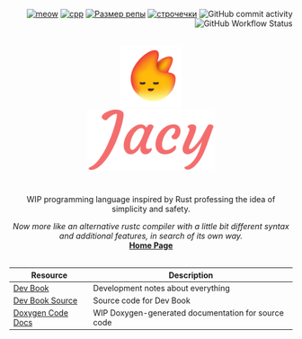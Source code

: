 <p align="right">
    <a href="https://c.tenor.com/jFn8sS1Et-0AAAAM/cat.gif"><img alt="meow" src="https://img.shields.io/github/search/jacylang/Jacy/meow?color=%23f25858&style=flat-square"></a>
    <a href="https://c.tenor.com/jFn8sS1Et-0AAAAM/cat.gif"><img alt="cpp" src="https://img.shields.io/badge/c%2B%2B-%3E%3D17-blue.svg?style=flat-square&logo=c%2B%2B&color=f25858"></a>
    <a href="https://c.tenor.com/jFn8sS1Et-0AAAAM/cat.gif"><img alt="Размер репы" src="https://img.shields.io/github/repo-size/jacylang/Jacy?color=%23f25858&style=flat-square"></a>
    <a href="https://c.tenor.com/jFn8sS1Et-0AAAAM/cat.gif"><img alt="строчечки" src="https://img.shields.io/tokei/lines/github/jacylang/jacy?color=f25858&style=flat-square"></a>
    <img alt="GitHub commit activity" src="https://img.shields.io/github/commit-activity/y/jacylang/jacy?color=f25858&style=flat-square">
    <img alt="GitHub Workflow Status" src="https://img.shields.io/github/workflow/status/jacylang/jacy/Doxygen?color=f25858&label=Doxygen&logoColor=f25858&style=flat-square">
</p>

<br>

<div align="center">
    <img src="img/logo.svg" height="110">
    <br>
    <img src="img/JacyLarge.png" height="110">
</div>

<div align="center">
    <h1 align="center"></h1>
    <p align="center">
    WIP programming language inspired by Rust professing the idea of simplicity and safety.
    </p>
    <i>Now more like an alternative rustc compiler with a little bit different syntax and additional features, in search of its own way.</i><br>
    <a align="center" href="https://jacylang.github.io/"><b>Home Page</b></a>
</div>

<br>

| Resource | Description |
| --- | --- |
| [Dev Book](https://jacylang.github.io/dev-book/) | Development notes about everything |
| [Dev Book Source](https://github.com/jacylang/dev-book) | Source code for Dev Book |
| [Doxygen Code Docs](https://jacylang.github.io/jacy/)  | WIP Doxygen-generated documentation for source code |

